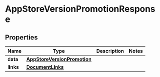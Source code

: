 

# AppStoreVersionPromotionResponse


## Properties

| Name | Type | Description | Notes |
|------------ | ------------- | ------------- | -------------|
|**data** | [**AppStoreVersionPromotion**](AppStoreVersionPromotion.md) |  |  |
|**links** | [**DocumentLinks**](DocumentLinks.md) |  |  |




